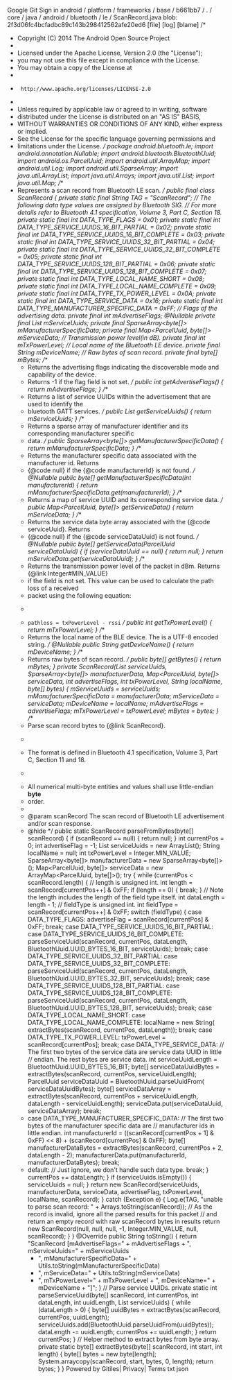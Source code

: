 Google Git
Sign in
android / platform / frameworks / base / b661bb7 / . / core / java / android / bluetooth / le / ScanRecord.java
blob: 2f3d06fc4bcfadbc89c143b298412562afe20ed6 [file] [log] [blame]
/*
* Copyright (C) 2014 The Android Open Source Project
*
* Licensed under the Apache License, Version 2.0 (the "License");
* you may not use this file except in compliance with the License.
* You may obtain a copy of the License at
*
*      http://www.apache.org/licenses/LICENSE-2.0
*
* Unless required by applicable law or agreed to in writing, software
* distributed under the License is distributed on an "AS IS" BASIS,
* WITHOUT WARRANTIES OR CONDITIONS OF ANY KIND, either express or implied.
* See the License for the specific language governing permissions and
* limitations under the License.
  */
  package android.bluetooth.le;
  import android.annotation.Nullable;
  import android.bluetooth.BluetoothUuid;
  import android.os.ParcelUuid;
  import android.util.ArrayMap;
  import android.util.Log;
  import android.util.SparseArray;
  import java.util.ArrayList;
  import java.util.Arrays;
  import java.util.List;
  import java.util.Map;
  /**
* Represents a scan record from Bluetooth LE scan.
  */
  public final class ScanRecord {
  private static final String TAG = "ScanRecord";
  // The following data type values are assigned by Bluetooth SIG.
  // For more details refer to Bluetooth 4.1 specification, Volume 3, Part C, Section 18.
  private static final int DATA_TYPE_FLAGS = 0x01;
  private static final int DATA_TYPE_SERVICE_UUIDS_16_BIT_PARTIAL = 0x02;
  private static final int DATA_TYPE_SERVICE_UUIDS_16_BIT_COMPLETE = 0x03;
  private static final int DATA_TYPE_SERVICE_UUIDS_32_BIT_PARTIAL = 0x04;
  private static final int DATA_TYPE_SERVICE_UUIDS_32_BIT_COMPLETE = 0x05;
  private static final int DATA_TYPE_SERVICE_UUIDS_128_BIT_PARTIAL = 0x06;
  private static final int DATA_TYPE_SERVICE_UUIDS_128_BIT_COMPLETE = 0x07;
  private static final int DATA_TYPE_LOCAL_NAME_SHORT = 0x08;
  private static final int DATA_TYPE_LOCAL_NAME_COMPLETE = 0x09;
  private static final int DATA_TYPE_TX_POWER_LEVEL = 0x0A;
  private static final int DATA_TYPE_SERVICE_DATA = 0x16;
  private static final int DATA_TYPE_MANUFACTURER_SPECIFIC_DATA = 0xFF;
  // Flags of the advertising data.
  private final int mAdvertiseFlags;
  @Nullable
  private final List<ParcelUuid> mServiceUuids;
  private final SparseArray<byte[]> mManufacturerSpecificData;
  private final Map<ParcelUuid, byte[]> mServiceData;
  // Transmission power level(in dB).
  private final int mTxPowerLevel;
  // Local name of the Bluetooth LE device.
  private final String mDeviceName;
  // Raw bytes of scan record.
  private final byte[] mBytes;
  /**
  * Returns the advertising flags indicating the discoverable mode and capability of the device.
  * Returns -1 if the flag field is not set.
    */
    public int getAdvertiseFlags() {
    return mAdvertiseFlags;
    }
    /**
  * Returns a list of service UUIDs within the advertisement that are used to identify the
  * bluetooth GATT services.
    */
    public List<ParcelUuid> getServiceUuids() {
    return mServiceUuids;
    }
    /**
  * Returns a sparse array of manufacturer identifier and its corresponding manufacturer specific
  * data.
    */
    public SparseArray<byte[]> getManufacturerSpecificData() {
    return mManufacturerSpecificData;
    }
    /**
  * Returns the manufacturer specific data associated with the manufacturer id. Returns
  * {@code null} if the {@code manufacturerId} is not found.
    */
    @Nullable
    public byte[] getManufacturerSpecificData(int manufacturerId) {
    return mManufacturerSpecificData.get(manufacturerId);
    }
    /**
  * Returns a map of service UUID and its corresponding service data.
    */
    public Map<ParcelUuid, byte[]> getServiceData() {
    return mServiceData;
    }
    /**
  * Returns the service data byte array associated with the {@code serviceUuid}. Returns
  * {@code null} if the {@code serviceDataUuid} is not found.
    */
    @Nullable
    public byte[] getServiceData(ParcelUuid serviceDataUuid) {
    if (serviceDataUuid == null) {
    return null;
    }
    return mServiceData.get(serviceDataUuid);
    }
    /**
  * Returns the transmission power level of the packet in dBm. Returns {@link Integer#MIN_VALUE}
  * if the field is not set. This value can be used to calculate the path loss of a received
  * packet using the following equation:
  * <p>
  * <code>pathloss = txPowerLevel - rssi</code>
    */
    public int getTxPowerLevel() {
    return mTxPowerLevel;
    }
    /**
  * Returns the local name of the BLE device. The is a UTF-8 encoded string.
    */
    @Nullable
    public String getDeviceName() {
    return mDeviceName;
    }
    /**
  * Returns raw bytes of scan record.
    */
    public byte[] getBytes() {
    return mBytes;
    }
    private ScanRecord(List<ParcelUuid> serviceUuids,
    SparseArray<byte[]> manufacturerData,
    Map<ParcelUuid, byte[]> serviceData,
    int advertiseFlags, int txPowerLevel,
    String localName, byte[] bytes) {
    mServiceUuids = serviceUuids;
    mManufacturerSpecificData = manufacturerData;
    mServiceData = serviceData;
    mDeviceName = localName;
    mAdvertiseFlags = advertiseFlags;
    mTxPowerLevel = txPowerLevel;
    mBytes = bytes;
    }
    /**
  * Parse scan record bytes to {@link ScanRecord}.
  * <p>
  * The format is defined in Bluetooth 4.1 specification, Volume 3, Part C, Section 11 and 18.
  * <p>
  * All numerical multi-byte entities and values shall use little-endian <strong>byte</strong>
  * order.
  *
  * @param scanRecord The scan record of Bluetooth LE advertisement and/or scan response.
  * @hide
    */
    public static ScanRecord parseFromBytes(byte[] scanRecord) {
    if (scanRecord == null) {
    return null;
    }
    int currentPos = 0;
    int advertiseFlag = -1;
    List<ParcelUuid> serviceUuids = new ArrayList<ParcelUuid>();
    String localName = null;
    int txPowerLevel = Integer.MIN_VALUE;
    SparseArray<byte[]> manufacturerData = new SparseArray<byte[]>();
    Map<ParcelUuid, byte[]> serviceData = new ArrayMap<ParcelUuid, byte[]>();
    try {
    while (currentPos < scanRecord.length) {
    // length is unsigned int.
    int length = scanRecord[currentPos++] & 0xFF;
    if (length == 0) {
    break;
    }
    // Note the length includes the length of the field type itself.
    int dataLength = length - 1;
    // fieldType is unsigned int.
    int fieldType = scanRecord[currentPos++] & 0xFF;
    switch (fieldType) {
    case DATA_TYPE_FLAGS:
    advertiseFlag = scanRecord[currentPos] & 0xFF;
    break;
    case DATA_TYPE_SERVICE_UUIDS_16_BIT_PARTIAL:
    case DATA_TYPE_SERVICE_UUIDS_16_BIT_COMPLETE:
    parseServiceUuid(scanRecord, currentPos,
    dataLength, BluetoothUuid.UUID_BYTES_16_BIT, serviceUuids);
    break;
    case DATA_TYPE_SERVICE_UUIDS_32_BIT_PARTIAL:
    case DATA_TYPE_SERVICE_UUIDS_32_BIT_COMPLETE:
    parseServiceUuid(scanRecord, currentPos, dataLength,
    BluetoothUuid.UUID_BYTES_32_BIT, serviceUuids);
    break;
    case DATA_TYPE_SERVICE_UUIDS_128_BIT_PARTIAL:
    case DATA_TYPE_SERVICE_UUIDS_128_BIT_COMPLETE:
    parseServiceUuid(scanRecord, currentPos, dataLength,
    BluetoothUuid.UUID_BYTES_128_BIT, serviceUuids);
    break;
    case DATA_TYPE_LOCAL_NAME_SHORT:
    case DATA_TYPE_LOCAL_NAME_COMPLETE:
    localName = new String(
    extractBytes(scanRecord, currentPos, dataLength));
    break;
    case DATA_TYPE_TX_POWER_LEVEL:
    txPowerLevel = scanRecord[currentPos];
    break;
    case DATA_TYPE_SERVICE_DATA:
    // The first two bytes of the service data are service data UUID in little
    // endian. The rest bytes are service data.
    int serviceUuidLength = BluetoothUuid.UUID_BYTES_16_BIT;
    byte[] serviceDataUuidBytes = extractBytes(scanRecord, currentPos,
    serviceUuidLength);
    ParcelUuid serviceDataUuid = BluetoothUuid.parseUuidFrom(
    serviceDataUuidBytes);
    byte[] serviceDataArray = extractBytes(scanRecord,
    currentPos + serviceUuidLength, dataLength - serviceUuidLength);
    serviceData.put(serviceDataUuid, serviceDataArray);
    break;
  * 
    case DATA_TYPE_MANUFACTURER_SPECIFIC_DATA:
    // The first two bytes of the manufacturer specific data are
    // manufacturer ids in little endian.
    int manufacturerId = ((scanRecord[currentPos + 1] & 0xFF) << 8) +
    (scanRecord[currentPos] & 0xFF);
    byte[] manufacturerDataBytes = extractBytes(scanRecord, currentPos + 2,
    dataLength - 2);
    manufacturerData.put(manufacturerId, manufacturerDataBytes);
    break;
  * 
    default:
    // Just ignore, we don't handle such data type.
    break;
    }
    currentPos += dataLength;
    }
    if (serviceUuids.isEmpty()) {
    serviceUuids = null;
    }
    return new ScanRecord(serviceUuids, manufacturerData, serviceData,
    advertiseFlag, txPowerLevel, localName, scanRecord);
    } catch (Exception e) {
    Log.e(TAG, "unable to parse scan record: " + Arrays.toString(scanRecord));
    // As the record is invalid, ignore all the parsed results for this packet
    // and return an empty record with raw scanRecord bytes in results
    return new ScanRecord(null, null, null, -1, Integer.MIN_VALUE, null, scanRecord);
    }
    }
    @Override
    public String toString() {
    return "ScanRecord [mAdvertiseFlags=" + mAdvertiseFlags + ", mServiceUuids=" + mServiceUuids
    + ", mManufacturerSpecificData=" + Utils.toString(mManufacturerSpecificData)
    + ", mServiceData=" + Utils.toString(mServiceData)
    + ", mTxPowerLevel=" + mTxPowerLevel + ", mDeviceName=" + mDeviceName + "]";
    }
    // Parse service UUIDs.
    private static int parseServiceUuid(byte[] scanRecord, int currentPos, int dataLength,
    int uuidLength, List<ParcelUuid> serviceUuids) {
    while (dataLength > 0) {
    byte[] uuidBytes = extractBytes(scanRecord, currentPos,
    uuidLength);
    serviceUuids.add(BluetoothUuid.parseUuidFrom(uuidBytes));
    dataLength -= uuidLength;
    currentPos += uuidLength;
    }
    return currentPos;
    }
    // Helper method to extract bytes from byte array.
    private static byte[] extractBytes(byte[] scanRecord, int start, int length) {
    byte[] bytes = new byte[length];
    System.arraycopy(scanRecord, start, bytes, 0, length);
    return bytes;
    }
    }
    Powered by Gitiles| Privacy| Terms
    txt
    json
